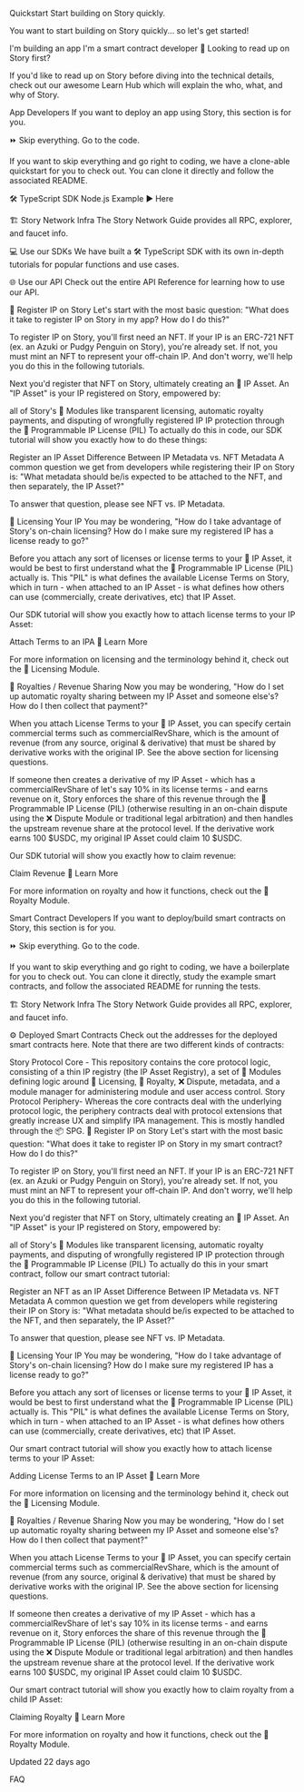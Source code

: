 Quickstart
Start building on Story quickly.

You want to start building on Story quickly... so let's get started!

I'm building an app
I'm a smart contract developer
📘
Looking to read up on Story first?

If you'd like to read up on Story before diving into the technical details, check out our awesome Learn Hub which will explain the who, what, and why of Story.

App Developers
If you want to deploy an app using Story, this section is for you.

⏩
Skip everything. Go to the code.

If you want to skip everything and go right to coding, we have a clone-able quickstart for you to check out. You can clone it directly and follow the associated README.

🛠️ TypeScript SDK Node.js Example ▶️ Here

🏗️ Story Network Infra
The Story Network Guide provides all RPC, explorer, and faucet info.

💻 Use our SDKs
We have built a 🛠️ TypeScript SDK with its own in-depth tutorials for popular functions and use cases.

🌐 Use our API
Check out the entire API Reference for learning how to use our API.

📝 Register IP on Story
Let's start with the most basic question: "What does it take to register IP on Story in my app? How do I do this?"

To register IP on Story, you'll first need an NFT. If your IP is an ERC-721 NFT (ex. an Azuki or Pudgy Penguin on Story), you're already set. If not, you must mint an NFT to represent your off-chain IP. And don't worry, we'll help you do this in the following tutorials.

Next you'd register that NFT on Story, ultimately creating an 🧩 IP Asset. An "IP Asset" is your IP registered on Story, empowered by:

all of Story's 🧱 Modules like transparent licensing, automatic royalty payments, and disputing of wrongfully registered IP
IP protection through the 💊 Programmable IP License (PIL)
To actually do this in code, our SDK tutorial will show you exactly how to do these things:

Register an IP Asset
Difference Between IP Metadata vs. NFT Metadata
A common question we get from developers while registering their IP on Story is: "What metadata should be/is expected to be attached to the NFT, and then separately, the IP Asset?"

To answer that question, please see NFT vs. IP Metadata.

📜 Licensing Your IP
You may be wondering, "How do I take advantage of Story's on-chain licensing? How do I make sure my registered IP has a license ready to go?"

Before you attach any sort of licenses or license terms to your 🧩 IP Asset, it would be best to first understand what the 💊 Programmable IP License (PIL) actually is. This "PIL" is what defines the available License Terms on Story, which in turn - when attached to an IP Asset - is what defines how others can use (commercially, create derivatives, etc) that IP Asset.

Our SDK tutorial will show you exactly how to attach license terms to your IP Asset:

Attach Terms to an IPA
📘
Learn More

For more information on licensing and the terminology behind it, check out the 📜 Licensing Module.

💸 Royalties / Revenue Sharing
Now you may be wondering, "How do I set up automatic royalty sharing between my IP Asset and someone else's? How do I then collect that payment?"

When you attach License Terms to your 🧩 IP Asset, you can specify certain commercial terms such as commercialRevShare, which is the amount of revenue (from any source, original & derivative) that must be shared by derivative works with the original IP. See the above section for licensing questions.

If someone then creates a derivative of my IP Asset - which has a commercialRevShare of let's say 10% in its license terms - and earns revenue on it, Story enforces the share of this revenue through the 💊 Programmable IP License (PIL) (otherwise resulting in an on-chain dispute using the ❌ Dispute Module or traditional legal arbitration) and then handles the upstream revenue share at the protocol level. If the derivative work earns 100 $USDC, my original IP Asset could claim 10 $USDC.

Our SDK tutorial will show you exactly how to claim revenue:

Claim Revenue
📘
Learn More

For more information on royalty and how it functions, check out the 💸 Royalty Module.

Smart Contract Developers
If you want to deploy/build smart contracts on Story, this section is for you.

⏩
Skip everything. Go to the code.

If you want to skip everything and go right to coding, we have a boilerplate for you to check out. You can clone it directly, study the example smart contracts, and follow the associated README for running the tests.

🏗️ Story Network Infra
The Story Network Guide provides all RPC, explorer, and faucet info.

⚙️ Deployed Smart Contracts
Check out the addresses for the deployed smart contracts here. Note that there are two different kinds of contracts:

Story Protocol Core - This repository contains the core protocol logic, consisting of a thin IP registry (the IP Asset Registry), a set of 🧱 Modules defining logic around 📜 Licensing, 💸 Royalty, ❌ Dispute, metadata, and a module manager for administering module and user access control.
Story Protocol Periphery- Whereas the core contracts deal with the underlying protocol logic, the periphery contracts deal with protocol extensions that greatly increase UX and simplify IPA management. This is mostly handled through the 📦 SPG.
📝 Register IP on Story
Let's start with the most basic question: "What does it take to register IP on Story in my smart contract? How do I do this?"

To register IP on Story, you'll first need an NFT. If your IP is an ERC-721 NFT (ex. an Azuki or Pudgy Penguin on Story), you're already set. If not, you must mint an NFT to represent your off-chain IP. And don't worry, we'll help you do this in the following tutorial.

Next you'd register that NFT on Story, ultimately creating an 🧩 IP Asset. An "IP Asset" is your IP registered on Story, empowered by:

all of Story's 🧱 Modules like transparent licensing, automatic royalty payments, and disputing of wrongfully registered IP
IP protection through the 💊 Programmable IP License (PIL)
To actually do this in your smart contract, follow our smart contract tutorial:

Register an NFT as an IP Asset
Difference Between IP Metadata vs. NFT Metadata
A common question we get from developers while registering their IP on Story is: "What metadata should be/is expected to be attached to the NFT, and then separately, the IP Asset?"

To answer that question, please see NFT vs. IP Metadata.

📜 Licensing Your IP
You may be wondering, "How do I take advantage of Story's on-chain licensing? How do I make sure my registered IP has a license ready to go?"

Before you attach any sort of licenses or license terms to your 🧩 IP Asset, it would be best to first understand what the 💊 Programmable IP License (PIL) actually is. This "PIL" is what defines the available License Terms on Story, which in turn - when attached to an IP Asset - is what defines how others can use (commercially, create derivatives, etc) that IP Asset.

Our smart contract tutorial will show you exactly how to attach license terms to your IP Asset:

Adding License Terms to an IP Asset
📘
Learn More

For more information on licensing and the terminology behind it, check out the 📜 Licensing Module.

💸 Royalties / Revenue Sharing
Now you may be wondering, "How do I set up automatic royalty sharing between my IP Asset and someone else's? How do I then collect that payment?"

When you attach License Terms to your 🧩 IP Asset, you can specify certain commercial terms such as commercialRevShare, which is the amount of revenue (from any source, original & derivative) that must be shared by derivative works with the original IP. See the above section for licensing questions.

If someone then creates a derivative of my IP Asset - which has a commercialRevShare of let's say 10% in its license terms - and earns revenue on it, Story enforces the share of this revenue through the 💊 Programmable IP License (PIL) (otherwise resulting in an on-chain dispute using the ❌ Dispute Module or traditional legal arbitration) and then handles the upstream revenue share at the protocol level. If the derivative work earns 100 $USDC, my original IP Asset could claim 10 $USDC.

Our smart contract tutorial will show you exactly how to claim royalty from a child IP Asset:

Claiming Royalty
📘
Learn More

For more information on royalty and how it functions, check out the 💸 Royalty Module.

Updated 22 days ago

FAQ
